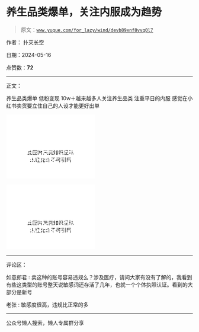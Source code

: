 # 养生品类爆单，关注内服成为趋势

> 原文：[`www.yuque.com/for_lazy/wind/devb89xnf8vvq0l7`](https://www.yuque.com/for_lazy/wind/devb89xnf8vvq0l7)

作者： 扑灭长空

日期：2024-05-16

点赞数：**72**

* * *

正文：

养生品类爆单 低粉变现 10w＋越来越多人关注养生品类 注重平日的内服 感觉在小红书卖货要立住自己的人设才能更好出单

![](img/eeb1e37579573994330db9e5c287f64e.png)

![](img/43ab6be4078c6e41adaa75e697fe3c2d.png)

* * *

评论区：

如意郎君 : 卖这种的账号容易违规么？涉及医疗，请问大家有没有了解的，我看到有些这类型的账号整天说敏感词还存活了几年，也就一个个体执照认证。看到的大部分是新号

老张 : 敏感度很高，违规比正常的多

* * *

公众号懒人搜索，懒人专属群分享